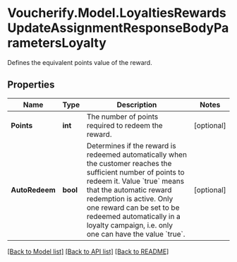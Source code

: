 # Voucherify.Model.LoyaltiesRewardsUpdateAssignmentResponseBodyParametersLoyalty
Defines the equivalent points value of the reward.

## Properties

Name | Type | Description | Notes
------------ | ------------- | ------------- | -------------
**Points** | **int** | The number of points required to redeem the reward. | [optional] 
**AutoRedeem** | **bool** | Determines if the reward is redeemed automatically when the customer reaches the sufficient number of points to redeem it. Value &#x60;true&#x60; means that the automatic reward redemption is active. Only one reward can be set to be redeemed automatically in a loyalty campaign, i.e. only one can have the value &#x60;true&#x60;. | [optional] 

[[Back to Model list]](../../README.md#documentation-for-models) [[Back to API list]](../../README.md#documentation-for-api-endpoints) [[Back to README]](../../README.md)

